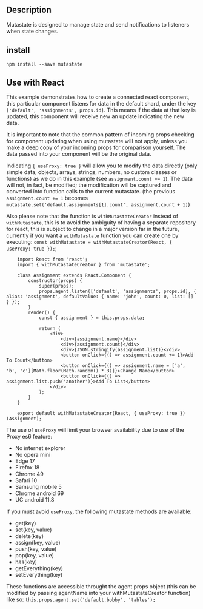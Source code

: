 ## Description

Mutastate is designed to manage state and send notifications to listeners when state changes.

## install

`npm install --save mutastate`

## Use with React

This example demonstrates how to create a connected react component, this particular component listens for data in the default shard, under the key `['default', 'assignments', props.id]`. This means if the data at that key is updated, this component will receive new an update indicating the new data.

It is important to note that the common pattern of incoming props checking for component updating when using mutastate will not apply, unless you make a deep copy of your incoming props for comparison yourself. The data passed into your component will be the original data.

Indicating `{ useProxy: true }` will allow you to modify the data directly (only simple data, objects, arrays, strings, numbers, no custom classes or functions) as we do in this example (see `assignment.count += 1`). The data will not, in fact, be modified; the modification will be captured and converted into function calls to the current mutastate. (the previous `assignment.count += 1` becomes `mutastate.set('default.assignments[1].count', assignment.count + 1)`)

Also please note that the function is `withMutastateCreator` instead of `withMutastate`, this is to avoid the ambiguity of having a separate repository for react, this is subject to change in a major version far in the future, currently if you want a `withMutastate` function you can create one by executing: `const withMutastate = withMutastateCreator(React, { useProxy: true });`;


        import React from 'react';
        import { withMutastateCreator } from 'mutastate';

        class Assignment extends React.Component {
            constructor(props) {
                super(props);
                props.agent.listen(['default', 'assignments', props.id], { alias: 'assignment', defaultValue: { name: 'john', count: 0, list: [] } });
            }
            render() {
                const { assignment } = this.props.data;

                return (
                    <div>
                        <div>{assignment.name}</div>
                        <div>{assignment.count}</div>
                        <div>{JSON.stringify(assignment.list)}</div>
                        <button onClick={() => assignment.count += 1}>Add To Count</button>
                        <button onClick={() => assignment.name = ['a', 'b', 'c'][Math.floor(Math.random() * 3)]}>Change Name</button>
                        <button onClick={() => assignment.list.push('another')}>Add To List</button>
                    </div>
                );
            }
        }

        export default withMutastateCreator(React, { useProxy: true })(Assignment);

The use of `useProxy` will limit your browser availability due to use of the Proxy es6 feature:
* No internet explorer
* No opera mini
* Edge 17
* Firefox 18
* Chrome 49
* Safari 10
* Samsung mobile 5
* Chrome android 69
* UC android 11.8

If you must avoid `useProxy`, the following mutastate methods are available:
* get(key)
* set(key, value)
* delete(key)
* assign(key, value)
* push(key, value)
* pop(key, value)
* has(key)
* getEverything(key)
* setEverything(key)

These functions are accessible throught the agent props object (this can be modified by passing agentName into your withMutastateCreator function) like so:
`this.props.agent.set('default.bobby', 'tables');`
